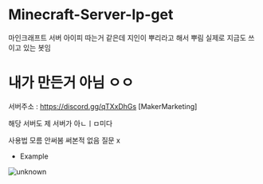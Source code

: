 # Minecraft-Server-Ip-get
마인크래프트 서버 아이피 따는거 같은데 지인이 뿌리라고 해서 뿌림 실제로 지금도 쓰이고 있는 봇임

# 내가 만든거 아님 ㅇㅇ

서버주소 : https://discord.gg/qTXxDhGs [MakerMarketing]

해당 서버도 제 서버가 아ㄴㅣㅁ미다

사용법 모름 안써봄 써본적 없음 질문 x 


- Example

![unknown](https://user-images.githubusercontent.com/101702658/197342524-a1e64583-e0a4-4981-a8c8-3d821f38e589.png)
